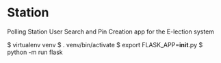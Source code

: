 # Station
Polling Station User Search and Pin Creation app for the E-lection system

$ virtualenv venv
$ . venv/bin/activate
$ export FLASK_APP=__init__.py
$ python -m run flask
